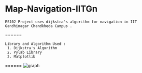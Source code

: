 # Map-Navigation-IITGn
	ES102 Project uses dijkstra's algorithm for navigation in IIT Gandhinagar Chandkheda Campus .
======
	
	Library and Algorithm Used : 
	 1. Dijkstra's Algorithm 
	 2. Pylab Library
	 3. Matplotlib
	
======
![graph](https://cloud.githubusercontent.com/assets/25944296/23389540/9e5c6da0-fd8e-11e6-8b01-54a45d209454.png)
